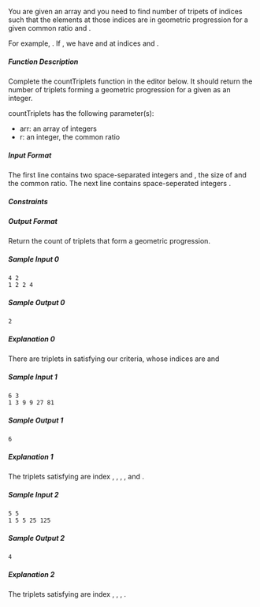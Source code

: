 You are given an array and you need to find number of tripets of indices  such that the elements at those indices are in geometric progression for a given common ratio  and .

For example, . If , we have  and  at indices  and .

##### Function Description

Complete the countTriplets function in the editor below. It should return the number of triplets forming a geometric progression for a given  as an integer.

countTriplets has the following parameter(s):

- arr: an array of integers
- r: an integer, the common ratio

##### Input Format

The first line contains two space-separated integers  and , the size of  and the common ratio.
The next line contains  space-seperated integers .

##### Constraints

##### Output Format

Return the count of triplets that form a geometric progression.

##### Sample Input 0
```
4 2
1 2 2 4
```
##### Sample Output 0

```
2
```
##### Explanation 0

There are  triplets in satisfying our criteria, whose indices are  and

##### Sample Input 1

```
6 3
1 3 9 9 27 81
```
##### Sample Output 1

```
6
```
##### Explanation 1

The triplets satisfying are index , , , ,  and .

##### Sample Input 2

```
5 5
1 5 5 25 125
```
##### Sample Output 2

```
4
```
##### Explanation 2

The triplets satisfying are index , , , .
